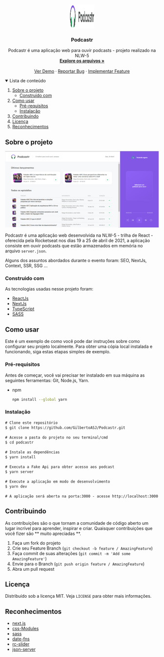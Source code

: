 <!-- PROJECT LOGO -->
<br />
<p align="center">
  <a href="https://github.com/othneildrew/Best-README-Template">
    <img src="./public/logo.svg" alt="Logo Podcastr" width="80" height="80">
  </a>

  <h3 align="center">Podcastr</h3>

  <p align="center">
    Podcastr é uma aplicação web para ouvir podcasts - projeto realizado na NLW-5 
    <br />
    <a href="https://github.com/GilbertoASJ/Podcastr"><strong>Explore os arquivos »</strong></a>
    <br />
    <br />
    <a href="https://github.com/GilbertoASJ/Podcastr">Ver Demo</a>
    ·
    <a href="https://github.com/GilbertoASJ/Podcastr/issues">Reportar Bug</a>
    ·
    <a href="https://github.com/GilbertoASJ/Podcastr/issues">Implementar Feature</a>
  </p>
</p>



<!-- TABLE OF CONTENTS -->
<details open="open">
  <summary>Lista de conteúdo</summary>
  <ol>
    <li>
      <a href="#Sobre-o-projeto">Sobre o projeto</a>
      <ul>
        <li><a href="#Construido-com">Construido com</a></li>
      </ul>
    </li>
    <li>
      <a href="#Como-usar">Como usar</a>
      <ul>
        <li><a href="#Pré-requisitos">Pré-requisitos</a></li>
        <li><a href="#Instalação">Instalação</a></li>
      </ul>
    </li>
    <li><a href="#Contribuindo">Contribuindo</a></li>
    <li><a href="#Licença">Licença</a></li>
    <li><a href="#Reconhecimentos">Reconhecimentos</a></li>
  </ol>
</details>



<!-- ABOUT THE PROJECT -->
## Sobre o projeto

<img src="./public/Home-Podcastr.PNG" alt="Home Podcastr">

Podcastr é uma aplicação web desenvolvida na NLW-5 - trilha de React - oferecida pela Rocketseat nos dias 19 a 25 de abril de 2021, a aplicação consiste em ouvir podcasts que estão armazenados em memória no arquivo ```server.json```.

Alguns dos assuntos abordados durante o evento foram: SEO, NextJs, Context, SSR, SSG ...


### Construido com

As tecnologias usadas nesse projeto foram:
* [ReactJs](https://pt-br.reactjs.org/)
* [NextJs](https://nextjs.org/)
* [TypeScript](https://www.typescriptlang.org/)
* [SASS](https://sass-lang.com/)


<!-- GETTING STARTED -->
## Como usar

Este é um exemplo de como você pode dar instruções sobre como configurar seu projeto localmente. Para obter uma cópia local instalada e funcionando, siga estas etapas simples de exemplo.

### Pré-requisitos

Antes de começar, você vai precisar ter instalado em sua máquina as seguintes ferramentas: Git, Node.js, Yarn. 

* npm
  ```sh
  npm install --global yarn
  ```

### Instalação

```
# Clone este repositório
$ git clone https://github.com/GilbertoASJ/Podcastr.git

# Acesse a pasta do projeto no seu terminal/cmd
$ cd podcastr

# Instale as dependências
$ yarn install

# Executa a Fake Api para obter acesso aos podcast
$ yarn server

# Execute a aplicação em modo de desenvolvimento
$ yarn dev

# A aplicação será aberta na porta:3000 - acesse http://localhost:3000
```


<!-- CONTRIBUTING -->
## Contribuindo

As contribuições são o que tornam a comunidade de código aberto um lugar incrível para aprender, inspirar e criar. Quaisquer contribuições que você fizer são ** muito apreciadas **.

1. Faça um fork do projeto
2. Crie seu Feature Branch (`git checkout -b feature / AmazingFeature`)
3. Faça commit de suas alterações (`git commit -m 'Add some AmazingFeature'`)
4. Envie para o Branch (`git push origin feature / AmazingFeature`)
5. Abra um pull request


<!-- LICENSE -->
## Licença

Distribuído sob a licença MIT. Veja `LICENSE` para obter mais informações.


<!-- ACKNOWLEDGEMENTS -->
## Reconhecimentos
* [next.js](https://nextjs.org/)
* [css-Modules](https://github.com/css-modules/css-modules)
* [sass](https://sass-lang.com/)
* [date-fns](https://github.com/date-fns/date-fns)
* [rc-slider](https://www.npmjs.com/package/rc-slider)
* [json-server](https://github.com/typicode/json-server)